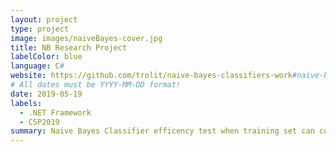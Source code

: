 ```yaml
---
layout: project
type: project
image: images/naiveBayes-cover.jpg
title: NB Research Project
labelColor: blue
language: C#
website: https://github.com/trolit/naive-bayes-classifiers-work#naive-bayes-classifiers-experimental-work
# All dates must be YYYY-MM-DD format!
date: 2019-05-19
labels:
  - .NET Framework
  - CSP2019
summary: Naive Bayes Classifier efficency test when training set can contain duplicates(Bootstrap) or consists only of unique objects(Monte Carlo).
---
```

